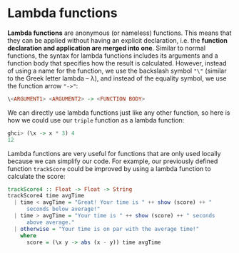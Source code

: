 # Lambda functions

**Lambda functions** are anonymous (or nameless) functions. This means that they can be applied without having an explicit declaration, i.e. the **function declaration and application are merged into one**. Similar to normal functions, the syntax for lambda functions includes its arguments and a function body that specifies how the result is calculated. However, instead of using a name for the function, we use the backslash symbol `"\"` (similar to the Greek letter lambda – λ), and instead of the equality symbol, we use the function arrow `"->"`:

```haskell
\<ARGUMENT1> <ARGUMENT2> -> <FUNCTION BODY>
```

We can directly use lambda functions just like any other function, so here is how we could use our `triple` function as a lambda function:

```haskell
ghci> (\x -> x * 3) 4
12
```

Lambda functions are very useful for functions that are only used locally because we can simplify our code. For example, our previously defined function `trackScore` could be improved by using a lambda function to calculate the score:

```haskell
trackScore4 :: Float -> Float -> String
trackScore4 time avgTime
  | time < avgTime = "Great! Your time is " ++ show (score) ++ " 
      seconds below average!"
  | time > avgTime = "Your time is " ++ show (score) ++ " seconds 
      above average."
  | otherwise = "Your time is on par with the average time!"
    where
      score = (\x y -> abs (x - y)) time avgTime
```

